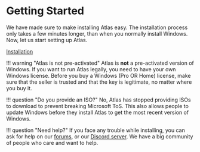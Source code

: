 # Getting Started

We have made sure to make installing Atlas easy. The installation process only takes a few minutes longer, than when you normally install Windows. Now, let us start setting up Atlas.

[Installation](installation/)

!!! warning "Atlas is not pre-activated"
    Atlas is **not** a pre-activated version of Windows. If you want to run Atlas legally, you need to have your own Windows license. Before you buy a Windows (Pro OR Home) license, make sure that the seller is trusted and that the key is legitimate, no matter where you buy it.

!!! question "Do you provide an ISO?"
    No, Atlas has stopped providing ISOs to download to prevent breaking Microsoft ToS. This also allows people to update Windows before they install Atlas to get the most recent version of Windows.

!!! question "Need help?"
    If you face any trouble while installing, you can ask for help on our [forums](https://forum.atlasos.net), or our [Discord server](https://discord.atlasos.net). We have a big community of people who care and want to help.
